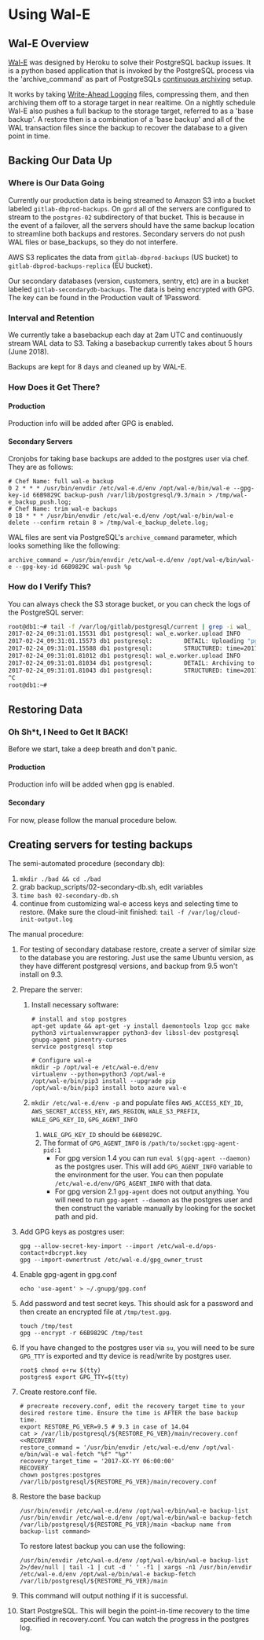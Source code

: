# Using Wal-E

## Wal-E Overview

[Wal-E][Wal-E] was designed by Heroku to solve their PostgreSQL
backup issues. It is a python based application that is invoked by the PostgreSQL process
via the 'archive_command' as part of PostgreSQLs
[continuous archiving][PSQL_Archiving] setup.

It works by taking [Write-Ahead Logging][PSQL_WAL]
files, compressing them, and then archiving them off to a storage target in near realtime.
On a nightly schedule Wal-E also pushes a full backup to the storage target, referred to
as a 'base backup'. A restore then is a combination of a 'base backup' and all of the
WAL transaction files since the backup to recover the database to a given point in time.

## Backing Our Data Up

### Where is Our Data Going

Currently our production data is being streamed to Amazon S3 into a bucket labeled `gitlab-dbprod-backups`.
On `gprd` all of the servers are configured to stream to the `postgres-02` subdirectory of that bucket.
This is because in the event of a failover, all the servers should have the same backup location to streamline
both backups and restores. Secondary servers do not push WAL files or base_backups, so they do not interfere.

AWS S3 replicates the data from `gitlab-dbprod-backups` (US bucket) to `gitlab-dbprod-backups-replica` (EU bucket).

Our secondary databases (version, customers, sentry, etc)
are in a bucket labeled `gitlab-secondarydb-backups`. The data is being encrypted with GPG. 
The key can be found in the Production vault of 1Password.

### Interval and Retention

We currently take a basebackup each day at 2am UTC and continuously stream WAL data to S3. Taking a basebackup currently takes about 5 hours (June 2018).

Backups are kept for 8 days and cleaned up by WAL-E.

### How Does it Get There?

#### Production

Production info will be added after GPG is enabled.

#### Secondary Servers

Cronjobs for taking base backups are added to the postgres user via chef. They are as follows:

```cron
# Chef Name: full wal-e backup
0 2 * * * /usr/bin/envdir /etc/wal-e.d/env /opt/wal-e/bin/wal-e --gpg-key-id 66B9829C backup-push /var/lib/postgresql/9.3/main > /tmp/wal-e_backup_push.log;
# Chef Name: trim wal-e backups
0 18 * * * /usr/bin/envdir /etc/wal-e.d/env /opt/wal-e/bin/wal-e delete --confirm retain 8 > /tmp/wal-e_backup_delete.log;
```

WAL files are sent via PostgreSQL's `archive_command` parameter, which looks something like the following:

```
archive_command = /usr/bin/envdir /etc/wal-e.d/env /opt/wal-e/bin/wal-e --gpg-key-id 66B9829C wal-push %p
```

### How do I Verify This?

You can always check the S3 storage bucket, or you can check the logs of the PostgreSQL server:

```bash
root@db1:~# tail -f /var/log/gitlab/postgresql/current | grep -i wal_
2017-02-24_09:31:01.15531 db1 postgresql: wal_e.worker.upload INFO     MSG: begin archiving a file
2017-02-24_09:31:01.15573 db1 postgresql:         DETAIL: Uploading "pg_xlog/0000000200000BF800000090" to "s3://gitlab-dbprod-backups/db1/wal_005/0000000200000BF800000090.lzo".
2017-02-24_09:31:01.15588 db1 postgresql:         STRUCTURED: time=2017-02-24T09:31:01.153419-00 pid=61703 action=push-wal key=s3://gitlab-dbprod-backups/db1/wal_005/0000000200000BF800000090.lzo prefix=db1/ seg=0000000200000BF800000090 state=begin
2017-02-24_09:31:01.81012 db1 postgresql: wal_e.worker.upload INFO     MSG: completed archiving to a file
2017-02-24_09:31:01.81034 db1 postgresql:         DETAIL: Archiving to "s3://gitlab-dbprod-backups/db1/wal_005/0000000200000BF800000090.lzo" complete at 17302.3KiB/s.
2017-02-24_09:31:01.81043 db1 postgresql:         STRUCTURED: time=2017-02-24T09:31:01.806205-00 pid=61703 action=push-wal key=s3://gitlab-dbprod-backups/db1/wal_005/0000000200000BF800000090.lzo prefix=db1/ rate=17302.3 seg=0000000200000BF800000090 state=complete
^C
root@db1:~#
```

## Restoring Data

### Oh Sh*t, I Need to Get It BACK!

Before we start, take a deep breath and don't panic.

#### Production

Production info will be added when gpg is enabled.

#### Secondary 

For now, please follow the manual procedure below.

## Creating servers for testing backups

The semi-automated procedure (secondary db):
1. `mkdir ./bad && cd ./bad`
1. grab backup_scripts/02-secondary-db.sh, edit variables
1. `time bash 02-secondary-db.sh`
1. continue from customizing wal-e access keys and selecting time to restore.
    (Make sure the cloud-init finished: `tail -f /var/log/cloud-init-output.log`

The manual procedure:

1. For testing of secondary database restore, create a server of similar size to the database you are restoring. Just use the same Ubuntu version, as they have different postgresql versions, and backup from 9.5 won't install on 9.3.
1. Prepare the server:
    1. Install necessary software:

        ```
        # install and stop postgres
        apt-get update && apt-get -y install daemontools lzop gcc make python3 virtualenvwrapper python3-dev libssl-dev postgresql gnupg-agent pinentry-curses
        service postgresql stop

        # Configure wal-e
        mkdir -p /opt/wal-e /etc/wal-e.d/env
        virtualenv --python=python3 /opt/wal-e
        /opt/wal-e/bin/pip3 install --upgrade pip
        /opt/wal-e/bin/pip3 install boto azure wal-e
        ```

    1. `mkdir /etc/wal-e.d/env -p` and populate files `AWS_ACCESS_KEY_ID`, `AWS_SECRET_ACCESS_KEY`, `AWS_REGION`, `WALE_S3_PREFIX`, `WALE_GPG_KEY_ID`, `GPG_AGENT_INFO`
        1. `WALE_GPG_KEY_ID` should be `66B9829C`.
        1. The format of `GPG_AGENT_INFO` is `/path/to/socket:gpg-agent-pid:1`
            * For gpg version 1.4 you can run `eval $(gpg-agent --daemon)` as the postgres user. This will add `GPG_AGENT_INFO` variable to the environment for the user. You can then populate `/etc/wal-e.d/env/GPG_AGENT_INFO` with that data.
            * For gpg version 2.1 `gpg-agent` does not output anything. You will need to run `gpg-agent --daemon` as the postgres user and then construct the variable manually by looking for the socket path and pid.

1. Add GPG keys as postgres user:

    ```
    gpg --allow-secret-key-import --import /etc/wal-e.d/ops-contact+dbcrypt.key
    gpg --import-ownertrust /etc/wal-e.d/gpg_owner_trust
    ```

1. Enable gpg-agent in gpg.conf

    ```
    echo 'use-agent' > ~/.gnupg/gpg.conf
    ```

1. Add password and test secret keys. This should ask for a password and then create an encrypted file at `/tmp/test.gpg`.

    ```
    touch /tmp/test
    gpg --encrypt -r 66B9829C /tmp/test
    ```

1. If you have changed to the postgres user via `su`, you will need to be sure `GPG_TTY` is exported and tty device is read/write by postgres user.

    ```
    root$ chmod o+rw $(tty)
    postgres$ export GPG_TTY=$(tty)
    ```

1. Create restore.conf file.

    ```
    # precreate recovery.conf, edit the recovery target time to your desired restore time. Ensure the time is AFTER the base backup time.
    export RESTORE_PG_VER=9.5 # 9.3 in case of 14.04
    cat > /var/lib/postgresql/${RESTORE_PG_VER}/main/recovery.conf <<RECOVERY
    restore_command = '/usr/bin/envdir /etc/wal-e.d/env /opt/wal-e/bin/wal-e wal-fetch "%f" "%p"'
    recovery_target_time = '2017-XX-YY 06:00:00'
    RECOVERY
    chown postgres:postgres /var/lib/postgresql/${RESTORE_PG_VER}/main/recovery.conf
    ```

1. Restore the base backup

    ```
    /usr/bin/envdir /etc/wal-e.d/env /opt/wal-e/bin/wal-e backup-list
    /usr/bin/envdir /etc/wal-e.d/env /opt/wal-e/bin/wal-e backup-fetch /var/lib/postgresql/${RESTORE_PG_VER}/main <backup name from backup-list command>
    ```

    To restore latest backup you can use the following:

    ```
    /usr/bin/envdir /etc/wal-e.d/env /opt/wal-e/bin/wal-e backup-list 2>/dev/null | tail -1 | cut -d ' ' -f1 | xargs -n1 /usr/bin/envdir /etc/wal-e.d/env /opt/wal-e/bin/wal-e backup-fetch /var/lib/postgresql/${RESTORE_PG_VER}/main
    ```

1. This command will output nothing if it is successful.

1. Start PostgreSQL. This will begin the point-in-time recovery to the time specified in recovery.conf. You can watch the progress in the postgres log.

[Wal-E]: https://github.com/wal-e/wal-e
[PSQL_Archiving]: https://www.postgresql.org/docs/9.6/static/continuous-archiving.html
[PSQL_WAL]: https://www.postgresql.org/docs/current/static/wal-intro.html
